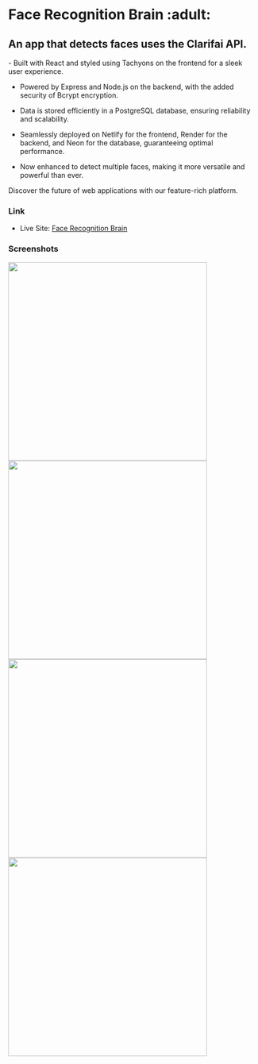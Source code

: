 <h1>Face Recognition Brain :adult:</h1>

<h2>An app that detects faces uses the Clarifai API.</h2>

<p>- Built with React and styled using Tachyons on the frontend for a sleek user experience.

- Powered by Express and Node.js on the backend, with the added security of Bcrypt encryption.

- Data is stored efficiently in a PostgreSQL database, ensuring reliability and scalability.

- Seamlessly deployed on Netlify for the frontend, Render for the backend, and Neon for the database, guaranteeing optimal performance.

- Now enhanced to detect multiple faces, making it more versatile and powerful than ever.

Discover the future of web applications with our feature-rich platform.</p>

### Link

- Live Site: [Face Recognition Brain](https://face-recognition-brain13.netlify.app/)

### Screenshots

<img src="./src/assets/screenshot/screenshot.png" width="400">
<img src="./src/assets/screenshot-2/screenshot.png" width="400">
<img src="./src/assets/screenshot-3/screenshot.png" width="400">
<img src="./src/assets/screenshot-4/screenshot.png" width="400">

